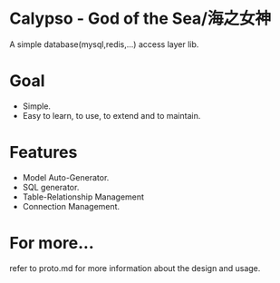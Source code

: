 # Calypso - God of the Sea/海之女神

A simple database(mysql,redis,...) access layer lib.

# Goal
+ Simple.
+ Easy to learn, to use, to extend and to maintain.

# Features
+ Model Auto-Generator.
+ SQL generator.
+ Table-Relationship Management
+ Connection Management.


# For more...
refer to proto.md for more information about the design and usage.
